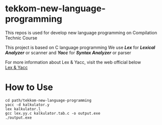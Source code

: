 # tekkom-new-language-programming
This repos is used for develop new language programming on Compilation Technic Course

This project is based on C language programming
We use <b><i>Lex</i></b> for <b><i>Lexical Analyzer</i></b> or scanner and <b><i>Yacc</i></b> for <b><i>Syntax Analyzer</i></b> or parser

For more information about Lex & Yacc, visit the web official below<br>
<a href="https://www.epaperpress.com/lexandyacc/">Lex & Yacc</a>


<h1> How to Use </h1>

```
cd path/tekkom-new-language-programming
yacc -d kalkulator.y
lex kalkulator.l
gcc lex.yy.c kalkulator.tab.c -o output.exe
./output.exe
```

